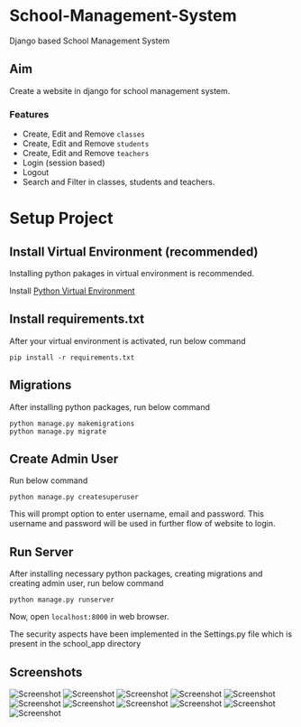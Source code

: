 
# School-Management-System

Django based School Management System

## Aim

Create a website in django for school management system.

### Features

- Create, Edit and Remove `classes`
- Create, Edit and Remove `students`
- Create, Edit and Remove `teachers`
- Login (session based)
- Logout
- Search and Filter in classes, students and teachers. 


# Setup Project

## Install Virtual Environment (recommended)

Installing python pakages in virtual environment is recommended.

Install [Python Virtual Environment](https://www.geeksforgeeks.org/creating-python-virtual-environment-windows-linux/)

## Install requirements.txt

After your virtual environment is activated, run below command

    pip install -r requirements.txt

## Migrations

After installing python packages, run below command

    python manage.py makemigrations
    python manage.py migrate

## Create Admin User

Run below command

    python manage.py createsuperuser

This will prompt option to enter username, email and password. This username and password will be used in further flow of website to login.

## Run Server

After installing necessary python packages, creating migrations and creating admin user, run below command

    python manage.py runserver

Now, open `localhost:8000` in web browser. 

The security aspects have been implemented in the Settings.py file which is present in the school_app directory
    
## Screenshots
![Screenshot](https://github.com/Parth971/School-Management-System/blob/main/Screenshots/Image1.png)
![Screenshot](https://github.com/Parth971/School-Management-System/blob/main/Screenshots/Image2.png)
![Screenshot](https://github.com/Parth971/School-Management-System/blob/main/Screenshots/Image3.png)
![Screenshot](https://github.com/Parth971/School-Management-System/blob/main/Screenshots/Image4.png)
![Screenshot](https://github.com/Parth971/School-Management-System/blob/main/Screenshots/Image5.png)
![Screenshot](https://github.com/Parth971/School-Management-System/blob/main/Screenshots/Image6.png)
![Screenshot](https://github.com/Parth971/School-Management-System/blob/main/Screenshots/Image7.png)
![Screenshot](https://github.com/Parth971/School-Management-System/blob/main/Screenshots/Image8.png)
![Screenshot](https://github.com/Parth971/School-Management-System/blob/main/Screenshots/Image9.png)
![Screenshot](https://github.com/Parth971/School-Management-System/blob/main/Screenshots/Image10.png)
![Screenshot](https://github.com/Parth971/School-Management-System/blob/main/Screenshots/Image11.png)


